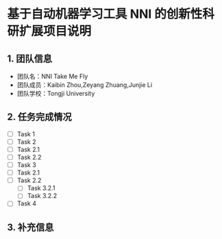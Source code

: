 # 基于自动机器学习工具 NNI 的创新性科研扩展项目说明

## 1. 团队信息

- 团队名：NNI Take Me Fly
- 团队成员：Kaibin Zhou,Zeyang Zhuang,Junjie Li
- 团队学校：Tongji University

## 2. 任务完成情况

* [ ]  Task 1
* [ ]  Task 2
  * [ ] Task 2.1
  * [ ] Task 2.2
* [ ]  Task 3
  * [ ] Task 2.1
  * [ ] Task 2.2
    * [ ] Task 3.2.1
    * [ ] Task 3.2.2
* [ ]  Task 4

## 3. 补充信息